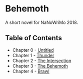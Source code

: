 # Behemoth
A short novel for NaNoWriMo 2018.

## Table of Contents
* Chapter 0 - [Untitled](chapters/Untitled.md)
* Chapter 1 - [Thunder](chapters/Thunder.md)
* Chapter 2 - [The Intersection](chapters/The-Intersection.md)
* Chapter 3 - [The Behemoth](chapters/Behemoth.md)
* Chapter 4 - [Brawl](chapters/Brawl.md)
